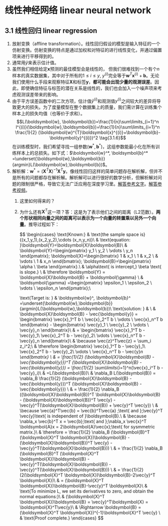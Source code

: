 # 线性神经网络  linear neural network

## 3.1 线性回归 linear regression

1. 放射变换（affline transformation）。线性回归假设的模型是输入特征的一个仿射变换。仿射变换的特点是通过加权和对特征的进行线性变化，并通过偏置项来进行平移得到的。
2. 通常用$\hat{y}$来表示估计值。
3. 虽然我们相信给定$\boldsymbol{x}$预测的最佳模型会是线性的， 但我们很难找到一个有个$n$样本的真实数据集，其中对于所有的$1\leqslant i \leqslant y$, $y^{(i)}$完全等于$\boldsymbol{w}^T\boldsymbol{x}^{(i)}+\boldsymbol{b}$。无论我们使用什么手段来观察特征$\boldsymbol{X}$和标签$\boldsymbol{y}$，**都可能会出现少量的观测误差**。因此，即使确信特征与标签的潜在关系是线性的，我们也会加入一个噪声项来考虑观测误差带来的影响。
4. 由于平方误差函数中的二次方项，估计值$\hat{y}^{(i)}$和观测值$y^{(i)}$之间较大的差异将导致更大的损失。为了度量模型在整个数据集上的质量，我们需计算在训练集个样本上的损失均值（也等价于求和）。
    $$L(\boldsymbol{w}, \boldsymbol{b})=\frac{1}{n}\sum\limits_{i=1}^n l^{(i)}(\boldsymbol{w},\boldsymbol{b})=\frac{1}{n}\sum\limits_{i=1}^n \frac{1}{2} (\boldsymbol{w}^{T}\boldsymbol{x}^{(i)}+\boldsymbol{b}-\boldsymbol{y}^{(i)})^2 \tag{3.1.6}$$
    在训练模型时，我们希望寻找一组参数$(\boldsymbol{w}^*, \boldsymbol{b}^*)$，这组参数能最小化在所有训练样本上的总损失。如下式：$\boldsymbol{w}^*, \boldsymbol{b}^* =\underset{\boldsymbol{w},\boldsymbol{b}}{argmin}L(\boldsymbol{w},\boldsymbol{b})$。
5. 解析解：$\boldsymbol{w}^* =(\boldsymbol{X}^T \boldsymbol{X})^{-1} \boldsymbol{X}^T \boldsymbol{y}$。像线性回归这样的简单问题存在解析解，但并不是所有的问题都存在解析解。解析解可以进行很好的数学分析，但解析解对问题的限制很严格，导致它无法广泛应用在深度学习里。[解答参考文字](https://zhuanlan.zhihu.com/p/74157986)。[解答参考视频](https://www.bilibili.com/video/BV1ro4y1k7YA?spm_id_from=333.337.search-card.all.click)。
   1. 这里如何得来的？
   2. 为什么还有$\boldsymbol{X}^T$这一项？答：这是为了表示他们之间的距离（L2范数）。**两个形状相同向量之间的距离可以表示为一个向量的转置乘以另外一个向量**。推导过程如下：

        $$
        \begin{cases}
        \text{Known:} & \text{the sample space is}\{(x_1,y_1),(x_2,y_2),\cdots (x_n,y_n)\}\\
         & \text{equation: }\boldsymbol{Y}=\boldsymbol{X}\boldsymbol{B}\\
         & \boldsymbol{Y}=\begin{pmatrix}
            y_1 \\
            y_2 \\
            \vdots \\
            y_n
            \end{pmatrix};
        \boldsymbol{X}=\begin{bmatrix}
            1 & x_1 \\
            1 & x_2 \\
            & \vdots \\
            1 & x_n
            \end{bmatrix};
        \boldsymbol{B}=\begin{pmatrix}
            \alpha \\
            \beta
            \end{pmatrix}.\\
         & \alpha\text{ is intercept,} \beta \text{ is slope.} \\
         & \therefore \boldsymbol{Y} = \boldsymbol{X}\boldsymbol{B} + \boldsymbol{\gamma} \\
         & \boldsymbol{\gamma} =\begin{pmatrix}
            \epsilon_1 \\
            \epsilon_2 \\
            \vdots \\
            \epsilon_n
            \end{pmatrix};\\

        \text{Target is: } & \boldsymbol{w}^*, \boldsymbol{b}^* =\underset{\boldsymbol{w},\boldsymbol{b}}{argmin}L(\boldsymbol{w},\boldsymbol{b})\\
        \text{solution: } & \\
         & \boldsymbol{X}\boldsymbol{B} - \vec{\boldsymbol{y}} = \begin{bmatrix}
            \vec{x}_1^T b \\
            \vec{x}_2^T b \\
            \vdots \\
            \vec{x}_n^T b
            \end{bmatrix} - \begin{bmatrix}
            \vec{y}_1 \\
            \vec{y}_2 \\
            \vdots \\
            \vec{y}_n
        \end{bmatrix}\\
        & = \begin{bmatrix}
            \vec{x}_1^T b - \vec{y}_1\\
            \vec{x}_2^T b - \vec{y}_2\\
            \vdots \\
            \vec{x}_n^T b - \vec{y}_n
        \end{bmatrix}\\
         & \because \vec{z}^T\vec{z} = \sum_i z_i^2;\\
         & \therefore \begin{bmatrix}
            \vec{x}_1^T b - \vec{y}_1\\
            \vec{x}_2^T b - \vec{y}_2\\
            \vdots \\
            \vec{x}_n^T b - \vec{y}_n
            \end{bmatrix} \\
         & = \frac{1}{2} (\boldsymbol{X}\boldsymbol{B} - \vec{\boldsymbol{y}})^T (\boldsymbol{X}\boldsymbol{B} - \vec{\boldsymbol{y}}) = \frac{1}{2} \sum\limits_{i=1}^n(\vec{x}_i^T b - \vec{y}_i)\\
         & =L(\boldsymbol{B})\\
         & \nabla_B L(\boldsymbol{B}) = \nabla_B \frac{1}{2} (\boldsymbol{X}\boldsymbol{B} - \vec{\boldsymbol{y}})^T (\boldsymbol{X}\boldsymbol{B} - \vec{\boldsymbol{y}}) \\
         & = \frac{1}{2} \nabla_B ((\boldsymbol{X}\boldsymbol{B})^T \boldsymbol{X}\boldsymbol{B} - (\boldsymbol{X}\boldsymbol{B})^T \vec{y} - \vec{y}^T(\boldsymbol{X}\boldsymbol{B}) + \vec{y}^T \vec{y}) \\
         & \because \vec{a}^T\vec{b} = \vec{b}^T\vec{a} \;\text{ and }\;\vec{y}^T \vec{y}\text{ is independent of }\boldsymbol{B}.\\
         & \because \nabla_x \vec{b}^T x =  \vec{b}\;\text{ and }\;\nabla_x \vec{x}^T \boldsymbol{A}x =  2\boldsymbol{A}\vec{x}\;\text{ for sysmmetric matrix.}\\
         & \therefore = \frac{1}{2} \nabla_B (\boldsymbol{B}^T (\boldsymbol{X}^T \boldsymbol{X})\boldsymbol{B} - (\boldsymbol{X}\boldsymbol{B})^T \vec{y} - \vec{y}^T(\boldsymbol{X}\boldsymbol{B})) \\
         & = \frac{1}{2} \nabla_B (\boldsymbol{B}^T (\boldsymbol{X}^T \boldsymbol{X})\boldsymbol{B} - \vec{y}^T(\boldsymbol{X}\boldsymbol{B})  - \vec{y}^T(\boldsymbol{X}\boldsymbol{B})) \\
         & = \frac{1}{2}(2(\boldsymbol{X}^T \boldsymbol{X})\boldsymbol{B}-2\vec{y}^T \boldsymbol{X})\\
         & = (\boldsymbol{X}^T \boldsymbol{X})\boldsymbol{B}-\vec{y}^T \boldsymbol{X}\\
         & \text{To minimize L, we set its derivatives to zero, and obtain the normal equations:}\\
         & (\boldsymbol{X}^T \boldsymbol{X})\boldsymbol{B} = \vec{y}^T\boldsymbol{X} = \boldsymbol{X}^T\vec{y}\\
         & \Rightarrow \boldsymbol{B} = (\boldsymbol{X}^T \boldsymbol{X})^{-1}\boldsymbol{X}^T \vec{y} \\
         & \text{Proof complete.}
        \end{cases}
        $$

